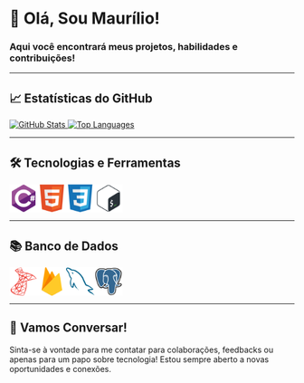 # 👋 Olá, Sou Maurílio!

### Aqui você encontrará meus projetos, habilidades e contribuições!

---

## 📈 Estatísticas do GitHub

<div>
  <a href="https://github.com/Maurilio_Carmo">
    <img height="170em" src="https://github-readme-stats.vercel.app/api?username=Maurilio-Carmo&show_icons=true&theme=dark" alt="GitHub Stats"/>
    <img height="170em" src="https://github-readme-stats.vercel.app/api/top-langs/?username=Maurilio-Carmo&layout=compact&langs_count=7&theme=dark" alt="Top Languages"/>
  </a>
</div>

---

## 🛠️ Tecnologias e Ferramentas

<div style="display: flex; flex-wrap: wrap; gap: 20 px;">
  <img align="center" alt="C#" height="50" width="50" src="https://github.com/devicons/devicon/blob/master/icons/csharp/csharp-original.svg" />
  <img align="center" alt="HTML" height="50" width="50" src="https://raw.githubusercontent.com/devicons/devicon/master/icons/html5/html5-original.svg" />
  <img align="center" alt="CSS" height="50" width="50" src="https://raw.githubusercontent.com/devicons/devicon/master/icons/css3/css3-original.svg" />
  <img align="center" alt="Bash" height="50" width="50" src="https://github.com/devicons/devicon/blob/master/icons/bash/bash-original.svg" />
</div>

---

## 📚 Banco de Dados

<div style="display: flex; flex-wrap: wrap; gap: 20 px;">
  <img align="center" alt="SQL Server" height="50" width="50" src="https://github.com/devicons/devicon/blob/master/icons/microsoftsqlserver/microsoftsqlserver-plain.svg" />  
  <img align="center" alt="Firebase" height="50" width="50" src="https://github.com/devicons/devicon/blob/master/icons/firebase/firebase-original.svg" />
  <img align="center" alt="MySQL" height="50" width="50" src="https://github.com/devicons/devicon/blob/master/icons/mysql/mysql-original.svg" />
  <img align="center" alt="PostgreSQL" height="50" width="50" src="https://github.com/devicons/devicon/blob/master/icons/postgresql/postgresql-original.svg" />
</div>

---

## 💭 Vamos Conversar!

Sinta-se à vontade para me contatar para colaborações, feedbacks ou apenas para um papo sobre tecnologia! Estou sempre aberto a novas oportunidades e conexões.
